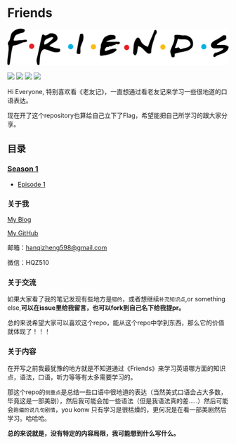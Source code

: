 # Friends 

![](./source/image/Friends_logo.png)

![](https://img.shields.io/badge/To-Learn-brightgreen.svg?longCache=true&style=popout-square) 
![](https://img.shields.io/badge/Status-Updating-red.svg?longCache=true&style=popout-square)
![](https://img.shields.io/badge/level-freshman-blue.svg?longCache=true&style=popout-square)
![](https://img.shields.io/badge/Thank_You-Star-yellow.svg?longCache=true&style=popout-square)

Hi Everyone, 特别喜欢看《老友记》，一直想通过看老友记来学习一些很地道的口语表达。

现在开了这个repository也算给自己立下了Flag，希望能把自己所学习的跟大家分享。


## 目录

### [Season 1](https://github.com/hanqizheng/Engilsh-Note/tree/master/Season1)
- [Episode 1](https://github.com/hanqizheng/Engilsh-Note/blob/master/Season1/Episode1.md)


### 关于我

[My Blog](hanqizheng.github.io)

[My GitHub](github.com/hanqizheng)

邮箱：hanqizheng598@gmail.com

微信：HQZ510

### 关于交流

如果大家看了我的笔记发现有些地方是`错的`，或者想继续`补充知识点`,or something else,**可以在issue里给我留言，也可以fork到自己名下给我提pr。**

总的来说希望大家可以喜欢这个repo，能从这个repo中学到东西，那么它的价值就体现了！！！

### 关于内容

在开写之前我最犹豫的地方就是不知道通过《Friends》来学习英语哪方面的知识点，语法，口语，听力等等有太多需要学习的。

那这个repo的`侧重点`是总结一些口语中很地道的表达（当然美式口语会占大多数，毕竟这是一部美剧），然后我可能会加一些语法（但是我语法真的差.....）然后可能会`跑偏的说几句剧情`，you konw 只有学习是很枯燥的，更何况是在看一部美剧然后学习。哈哈哈。

**总的来说就是，没有特定的内容局限，我可能想到什么写什么。**

<span id="menu"></span>
